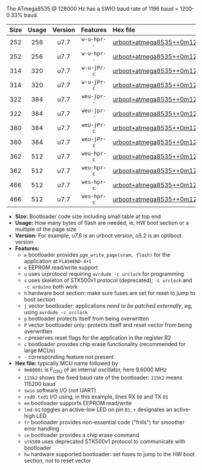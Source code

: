 The ATmega8535 @ 128000 Hz has a SWIO baud rate of 1196 baud = 1200-0.33% baud.

|Size|Usage|Version|Features|Hex file|
|:-:|:-:|:-:|:-:|:--|
|252|256|u7.7|`w-u-hpr--`|[urboot+atmega8535++0m1280i++++1k2_swio_rxd0_txd1_led+b0_hw.hex](https://raw.githubusercontent.com/stefanrueger/urboot.hex/main/cores/mightycore/atmega8535/internal_oscillator/fint++0m1280_Hz/br++++1k2_bps/urboot+atmega8535++0m1280i++++1k2_swio_rxd0_txd1_led+b0_hw.hex)|
|252|256|u7.7|`w-u-hpr--`|[urboot+atmega8535++0m1280i++++1k2_swio_rxd0_txd1_led+b7_hw.hex](https://raw.githubusercontent.com/stefanrueger/urboot.hex/main/cores/mightycore/atmega8535/internal_oscillator/fint++0m1280_Hz/br++++1k2_bps/urboot+atmega8535++0m1280i++++1k2_swio_rxd0_txd1_led+b7_hw.hex)|
|314|320|u7.7|`w-u-jPr-c`|[urboot+atmega8535++0m1280i++++1k2_swio_rxd0_txd1_led+b0_fr_ce.hex](https://raw.githubusercontent.com/stefanrueger/urboot.hex/main/cores/mightycore/atmega8535/internal_oscillator/fint++0m1280_Hz/br++++1k2_bps/urboot+atmega8535++0m1280i++++1k2_swio_rxd0_txd1_led+b0_fr_ce.hex)|
|314|320|u7.7|`w-u-jPr-c`|[urboot+atmega8535++0m1280i++++1k2_swio_rxd0_txd1_led+b7_fr_ce.hex](https://raw.githubusercontent.com/stefanrueger/urboot.hex/main/cores/mightycore/atmega8535/internal_oscillator/fint++0m1280_Hz/br++++1k2_bps/urboot+atmega8535++0m1280i++++1k2_swio_rxd0_txd1_led+b7_fr_ce.hex)|
|322|384|u7.7|`weu-jpr--`|[urboot+atmega8535++0m1280i++++1k2_swio_rxd0_txd1_ee_led+b0.hex](https://raw.githubusercontent.com/stefanrueger/urboot.hex/main/cores/mightycore/atmega8535/internal_oscillator/fint++0m1280_Hz/br++++1k2_bps/urboot+atmega8535++0m1280i++++1k2_swio_rxd0_txd1_ee_led+b0.hex)|
|322|384|u7.7|`weu-jpr--`|[urboot+atmega8535++0m1280i++++1k2_swio_rxd0_txd1_ee_led+b7.hex](https://raw.githubusercontent.com/stefanrueger/urboot.hex/main/cores/mightycore/atmega8535/internal_oscillator/fint++0m1280_Hz/br++++1k2_bps/urboot+atmega8535++0m1280i++++1k2_swio_rxd0_txd1_ee_led+b7.hex)|
|380|384|u7.7|`weu-jPr-c`|[urboot+atmega8535++0m1280i++++1k2_swio_rxd0_txd1_ee_led+b0_fr_ce.hex](https://raw.githubusercontent.com/stefanrueger/urboot.hex/main/cores/mightycore/atmega8535/internal_oscillator/fint++0m1280_Hz/br++++1k2_bps/urboot+atmega8535++0m1280i++++1k2_swio_rxd0_txd1_ee_led+b0_fr_ce.hex)|
|380|384|u7.7|`weu-jPr-c`|[urboot+atmega8535++0m1280i++++1k2_swio_rxd0_txd1_ee_led+b7_fr_ce.hex](https://raw.githubusercontent.com/stefanrueger/urboot.hex/main/cores/mightycore/atmega8535/internal_oscillator/fint++0m1280_Hz/br++++1k2_bps/urboot+atmega8535++0m1280i++++1k2_swio_rxd0_txd1_ee_led+b7_fr_ce.hex)|
|362|512|u7.7|`weu-hpr-c`|[urboot+atmega8535++0m1280i++++1k2_swio_rxd0_txd1_ee_led+b0_fr_ce_hw.hex](https://raw.githubusercontent.com/stefanrueger/urboot.hex/main/cores/mightycore/atmega8535/internal_oscillator/fint++0m1280_Hz/br++++1k2_bps/urboot+atmega8535++0m1280i++++1k2_swio_rxd0_txd1_ee_led+b0_fr_ce_hw.hex)|
|362|512|u7.7|`weu-hpr-c`|[urboot+atmega8535++0m1280i++++1k2_swio_rxd0_txd1_ee_led+b7_fr_ce_hw.hex](https://raw.githubusercontent.com/stefanrueger/urboot.hex/main/cores/mightycore/atmega8535/internal_oscillator/fint++0m1280_Hz/br++++1k2_bps/urboot+atmega8535++0m1280i++++1k2_swio_rxd0_txd1_ee_led+b7_fr_ce_hw.hex)|
|466|512|u7.7|`wes-hpr-c`|[urboot+atmega8535++0m1280i++++1k2_swio_rxd0_txd1_ee_led+b0_fr_ce_stk500_hw.hex](https://raw.githubusercontent.com/stefanrueger/urboot.hex/main/cores/mightycore/atmega8535/internal_oscillator/fint++0m1280_Hz/br++++1k2_bps/urboot+atmega8535++0m1280i++++1k2_swio_rxd0_txd1_ee_led+b0_fr_ce_stk500_hw.hex)|
|466|512|u7.7|`wes-hpr-c`|[urboot+atmega8535++0m1280i++++1k2_swio_rxd0_txd1_ee_led+b7_fr_ce_stk500_hw.hex](https://raw.githubusercontent.com/stefanrueger/urboot.hex/main/cores/mightycore/atmega8535/internal_oscillator/fint++0m1280_Hz/br++++1k2_bps/urboot+atmega8535++0m1280i++++1k2_swio_rxd0_txd1_ee_led+b7_fr_ce_stk500_hw.hex)|

- **Size:** Bootloader code size including small table at top end
- **Usage:** How many bytes of flash are needed, ie, HW boot section or a multiple of the page size
- **Version:** For example, u7.6 is an urboot version, o5.2 is an optiboot version
- **Features:**
  + `w` bootloader provides `pgm_write_page(sram, flash)` for the application at `FLASHEND-4+1`
  + `e` EEPROM read/write support
  + `u` uses urprotocol requiring `avrdude -c urclock` for programming
  + `s` uses skeleton of STK500v1 protocol (deprecated); `-c urclock` and `-c arduino` both work
  + `h` hardware boot section: make sure fuses are set for reset to jump to boot section
  + `j` vector bootloader: applications *need to be patched externally*, eg, using `avrdude -c urclock`
  + `p` bootloader protects itself from being overwritten
  + `P` vector bootloader only: protects itself and reset vector from being overwritten
  + `r` preserves reset flags for the application in the register R2
  + `c` bootloader provides chip erase functionality (recommended for large MCUs)
  + `-` corresponding feature not present
- **Hex file:** typically MCU name followed by
  + `9m6000i` is F<sub>CPU</sub> of an internal oscillator, here 9.6000 MHz
  + `115k2` shows the fixed baud rate of the bootloader: `115k2` means 115200 baud
  + `swio` software I/O (not UART)
  + `rxd0 txd1` I/O using, in this example, lines RX `D0` and TX `D1`
  + `ee` bootloader supports EEPROM read/write
  + `led-b1` toggles an active-low LED on pin `B1`, `+` designates an active-high LED
  + `fr` bootloader provides non-essential code ("frills") for smoother error handling
  + `ce` bootloader provides a chip erase command
  + `stk500` uses deprecated STK500v1 protocol to communicate with bootloader
  + `hw` hardware supported bootloader: set fuses to jump to the HW boot section, not to reset vector
